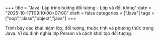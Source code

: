 +++
title = "Java: Lập trình hướng đối tượng - Lớp và đối tượng"
date = "2025-10-17T09:10:00+07:00"
draft = false
categories = ["Java"]
tags = ["oop","class","object","java"]
+++

Trình bày các khái niệm lớp, đối tượng, thuộc tính và phương thức trong Java. Ví dụ định nghĩa lớp Person và cách khởi tạo đối tượng.
